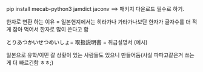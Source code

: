 pip install mecab-python3 jamdict jaconv
==> 패키지 다운로드 필수로 하기.

한자로 변환 하는 이유 = 일본현지에서는 히라가나 가타가나보단 한자가 글자수를 더 적게 잡아 먹어서 한자로 많이 쓴다고 함

とりあつかいせつめいしょ= 取扱説明書 = 취급설명서 (예시)

일본으로 유학/이민 갈 상황이 있는 사람들도 있으니 만들어둠(사실 파파고같은거 쓰는게 더 빠르긴함 ㅎㅎ;)

